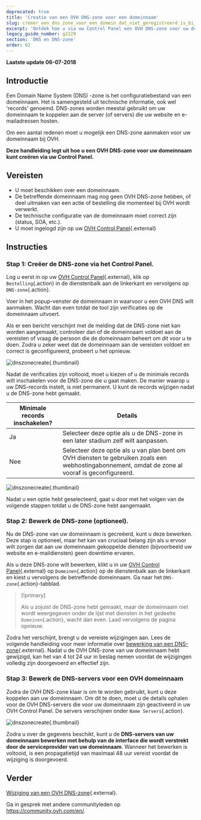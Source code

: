 ```yaml
---
deprecated: true
title: 'Creatie van een OVH DNS-zone voor een domeinnaam'
slug: creeer_een_dns_zone_voor_een_domein_dat_niet_geregistreerd_is_bij_ovh
excerpt: 'Ontdek hoe u via uw Control Panel een OVH DNS-zone voor uw domeinnaam kunt aanmaken'
legacy_guide_number: g2229
section: 'DNS en DNS-zone'
order: 02
---
```


**Laatste update 06-07-2018**

## Introductie

Een Domain Name System (DNS) -zone is het configuratiebestand van een domeinnaam. Het is samengesteld uit technische informatie, ook wel 'records' genoemd. DNS-zones worden meestal gebruikt om uw domeinnaam te koppelen aan de server (of servers) die uw website en e-mailadressen hosten.

Om een aantal redenen moet u mogelijk een DNS-zone aanmaken voor uw domeinnaam bij OVH.

**Deze handleiding legt uit hoe u een OVH DNS-zone voor uw domeinnaam kunt creëren via uw Control Panel.**

## Vereisten

- U moet beschikken over een domeinnaam.
- De betreffende domeinnaam mag nog geen OVH DNS-zone hebben, of deel uitmaken van een actie of bestelling die momenteel bij OVH wordt verwerkt.
- De technische configuratie van de domeinnaam moet correct zijn (status, SOA, etc.).
- U moet ingelogd zijn op uw [OVH Control Panel](https://www.ovh.com/auth/?action=gotomanager&from=https://www.ovh.nl/&ovhSubsidiary=nl){.external}

## Instructies

### Stap 1: Creëer de DNS-zone via het Control Panel.

Log u eerst in op uw [OVH Control Panel](https://www.ovh.com/auth/?action=gotomanager&from=https://www.ovh.nl/&ovhSubsidiary=nl){.external}, klik op `Bestelling`{.action} in de dienstenbalk aan de linkerkant en vervolgens op `DNS-zone`{.action}.

Voer in het popup-venster de domeinnaam in waarvoor u een OVH DNS wilt aanmaken. Wacht dan even totdat de tool zijn verificaties op de domeinnaam uitvoert.

Als er een bericht verschijnt met de melding dat de DNS-zone niet kan worden aangemaakt, controleer dan of de domeinnaam voldoet aan de vereisten of vraag de persoon die de domeinnaam beheert om dit voor u te doen. Zodra u zeker weet dat de domeinnaam aan de vereisten voldoet en correct is geconfigureerd, probeert u het opnieuw.

![dnszonecreate](images/dns-zone-create-step1.png){.thumbnail}

Nadat de verificaties zijn voltooid, moet u kiezen of u de minimale records wilt inschakelen voor de DNS-zone die u gaat maken. De manier waarop u uw DNS-records instelt, is niet permanent. U kunt de records wijzigen nadat u de DNS-zone hebt gemaakt.

|Minimale records inschakelen?|Details|
|---|---|
|Ja|Selecteer deze optie als u de DNS-zone in een later stadium zelf wilt aanpassen.|
|Nee|Selecteer deze optie als u van plan bent om OVH diensten te gebruiken zoals een webhostingabonnement, omdat de zone al vooraf is geconfigureerd.|

![dnszonecreate](images/dns-zone-create-step2.png){.thumbnail}

Nadat u een optie hebt geselecteerd, gaat u door met het volgen van de volgende stappen totdat u de DNS-zone hebt aangemaakt.

### Stap 2: Bewerk de DNS-zone (optioneel).

Nu de DNS-zone van uw domeinnaam is gecreëerd, kunt u deze bewerken. Deze stap is optioneel, maar het kan van cruciaal belang zijn als u ervoor wilt zorgen dat aan uw domeinnaam gekoppelde diensten (bijvoorbeeld uw website en e-maildiensten) geen downtime ervaren.

Als u deze DNS-zone wilt bewerken, klikt u in uw [OVH Control Panel](https://www.ovh.com/auth/?action=gotomanager&from=https://www.ovh.nl/&ovhSubsidiary=nl){.external} op `Domeinen`{.action} op de dienstenbalk aan de linkerkant en kiest u vervolgens de betreffende domeinnaam. Ga naar het `DNS-zone`{.action}-tabblad.

> [!primary]
>
> Als u zojuist de DNS-zone hebt gemaakt, maar de domeinnaam niet wordt weergegeven onder de lijst met diensten in het gedeelte `Domeinen`{.action}, wacht dan even. Laad vervolgens de pagina opnieuw.
>

Zodra het verschijnt, brengt u de vereiste wijzigingen aan. Lees de volgende handleiding voor meer informatie over [bewerking van een DNS-zone](https://docs.ovh.com/nl/domains/hosting_hoe_wijzig_ik_mijn_dns_zone/){.external}. Nadat u de OVH DNS-zone van uw domeinnaam hebt gewijzigd, kan het van 4 tot 24 uur in beslag nemen voordat de wijzigingen volledig zijn doorgevoerd en effectief zijn.

### Stap 3: Bewerk de DNS-servers voor een OVH domeinnaam

Zodra de OVH DNS-zone klaar is om te worden gebruikt, kunt u deze koppelen aan uw domeinnaam. Om dit te doen, moet u de details ophalen voor de OVH DNS-servers die voor uw domeinnaam zijn geactiveerd in uw OVH Control Panel. De servers verschijnen onder `Name Servers`{.action}.

![dnszonecreate](images/dns-zone-create-step3.png){.thumbnail}

Zodra u over de gegevens beschikt, kunt u de **DNS-servers van uw domeinnaam bewerken met behulp van de interface die wordt verstrekt door de serviceprovider van uw domeinnaam**. Wanneer het bewerken is voltooid, is een propagatietijd van maximaal 48 uur vereist voordat de wijziging is doorgevoerd.

## Verder

[Wijziging van een OVH DNS-zone](https://docs.ovh.com/nl/domains/hosting_hoe_wijzig_ik_mijn_dns_zone/){.external}.

Ga in gesprek met andere communityleden op <https://community.ovh.com/en/>.